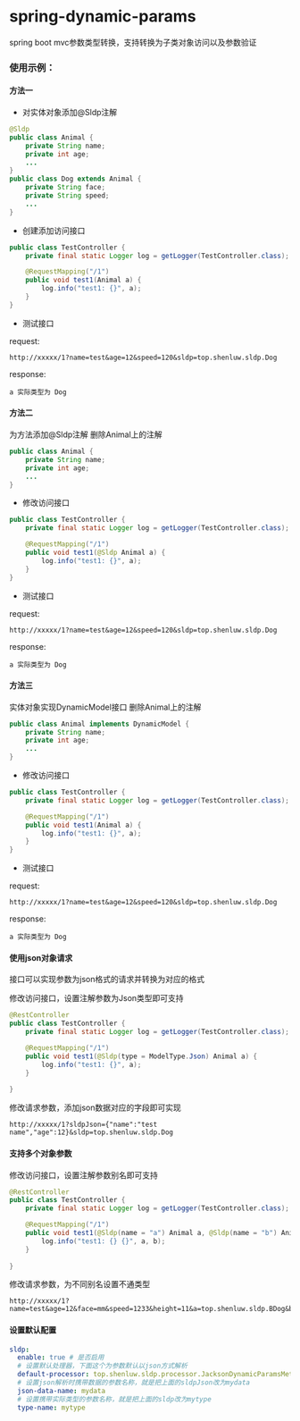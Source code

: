 # spring-dynamic-params

spring boot mvc参数类型转换，支持转换为子类对象访问以及参数验证

### 使用示例：

#### 方法一
- 对实体对象添加@Sldp注解
~~~java
@Sldp
public class Animal {
    private String name;
    private int age;
    ...
}
public class Dog extends Animal {
    private String face;
    private String speed;
    ...
}
~~~

- 创建添加访问接口
~~~java
public class TestController {
    private final static Logger log = getLogger(TestController.class);

    @RequestMapping("/1")
    public void test1(Animal a) {
        log.info("test1: {}", a);
    }
}
~~~

- 测试接口

request:

    http://xxxxx/1?name=test&age=12&speed=120&sldp=top.shenluw.sldp.Dog

response: 
    
    a 实际类型为 Dog


#### 方法二
为方法添加@Sldp注解
删除Animal上的注解
~~~java
public class Animal {
    private String name;
    private int age;
    ...
}
~~~

- 修改访问接口

~~~java
public class TestController {
    private final static Logger log = getLogger(TestController.class);

    @RequestMapping("/1")
    public void test1(@Sldp Animal a) {
        log.info("test1: {}", a);
    }
}
~~~

- 测试接口

request:

    http://xxxxx/1?name=test&age=12&speed=120&sldp=top.shenluw.sldp.Dog
response: 
    
    a 实际类型为 Dog
    

#### 方法三
实体对象实现DynamicModel接口
删除Animal上的注解
~~~java
public class Animal implements DynamicModel {
    private String name;
    private int age;
    ...
}
~~~

- 修改访问接口

~~~java
public class TestController {
    private final static Logger log = getLogger(TestController.class);

    @RequestMapping("/1")
    public void test1(Animal a) {
        log.info("test1: {}", a);
    }
}
~~~

- 测试接口

request:

    http://xxxxx/1?name=test&age=12&speed=120&sldp=top.shenluw.sldp.Dog
response: 
    
    a 实际类型为 Dog
    
#### 使用json对象请求

接口可以实现参数为json格式的请求并转换为对应的格式

修改访问接口，设置注解参数为Json类型即可支持
~~~java
@RestController
public class TestController {
    private final static Logger log = getLogger(TestController.class);

    @RequestMapping("/1")
    public void test1(@Sldp(type = ModelType.Json) Animal a) {
        log.info("test1: {}", a);
    }
    
}
~~~

修改请求参数，添加json数据对应的字段即可实现

    http://xxxxx/1?sldpJson={"name":"test name","age":12}&sldp=top.shenluw.sldp.Dog
    
#### 支持多个对象参数

修改访问接口，设置注解参数别名即可支持
~~~java
@RestController
public class TestController {
    private final static Logger log = getLogger(TestController.class);

    @RequestMapping("/1")
    public void test1(@Sldp(name = "a") Animal a, @Sldp(name = "b") Animal b) {
        log.info("test1: {} {}", a, b);
    }
    
}
~~~
修改请求参数，为不同别名设置不通类型

    http://xxxxx/1?name=test&age=12&face=mm&speed=1233&height=11&a=top.shenluw.sldp.BDog&b=top.shenluw.sldp.Cat


#### 设置默认配置

~~~yaml
sldp:
  enable: true # 是否启用
  # 设置默认处理器，下面这个为参数默认以json方式解析
  default-processor: top.shenluw.sldp.processor.JacksonDynamicParamsMethodProcessor
  # 设置json解析时携带数据的参数名称，就是把上面的sldpJson改为mydata 
  json-data-name: mydata
  # 设置携带实际类型的参数名称，就是把上面的sldp改为mytype
  type-name: mytype
~~~